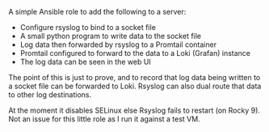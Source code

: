 A simple Ansible role to add the following to a server:

- Configure rsyslog to bind to a socket file
- A small python program to write data to the socket file
- Log data then forwarded by rsyslog to a Promtail container
- Promtail configured to forward to the data to a Loki (Grafan) instance
- The log data can be seen in the web UI

The point of this is just to prove, and to record that log data being written to a 
socket file can be forwarded to Loki.  Rsyslog can also dual route that data to 
other log destinations. 

At the moment it disables SELinux else Rsyslog fails to restart (on Rocky 9). Not
an issue for this little role as I run it against a test VM. 


